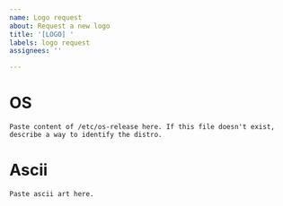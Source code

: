 ```yaml
---
name: Logo request
about: Request a new logo
title: '[LOGO] '
labels: logo request
assignees: ''

---
```


# OS
```
Paste content of /etc/os-release here. If this file doesn't exist, describe a way to identify the distro.
```

# Ascii
```
Paste ascii art here.
```
